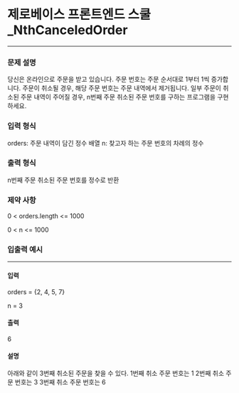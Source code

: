 # 제로베이스 프론트엔드 스쿨_NthCanceledOrder

---

### 문제 설명
당신은 온라인으로 주문을 받고 있습니다.
주문 번호는 주문 순서대로 1부터 1씩 증가합니다. 주문이 취소될 경우, 해당 주문 번호는 주문 내역에서 제거됩니다.
일부 주문이 취소된 주문 내역이 주어질 경우, n번째 주문 취소된 주문 번호를 구하는 프로그램을 구현하세요.

### 입력 형식
orders: 주문 내역이 담긴 정수 배열
n: 찾고자 하는 주문 번호의 차례의 정수

### 출력 형식
n번째 주문 취소된 주문 번호를 정수로 반환

### 제약 사항
0 < orders.length <= 1000

0 < n <= 1000

### 입출력 예시

---

#### 입력
orders = {2, 4, 5, 7}

n = 3

#### 출력
6

#### 설명
아래와 같이 3번째 취소된 주문을 찾을 수 있다.
1번째 취소 주문 번호는 1
2번째 취소 주문 번호는 3
3번째 취소 주문 번호는 6
